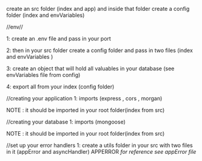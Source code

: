 create an src folder (index and app) and inside that folder create a config folder (index and envVariables)

//env//

1: create an .env file and pass in your port

2: then in your src folder create a config folder and pass in two files (index and envVariables )

3: create an object that will hold all valuables in your database (see envVariables file from config)

4: export all from your index (config folder)

//creating your application
1: imports (express , cors , morgan)

NOTE : it should be imported in your root folder(index from src)

//creating your database
1: imports (mongoose)

NOTE : it should be imported in your root folder(index from src)

//set up your error handlers
1: create a utils folder in your src with two files in it (appError and asyncHandler)
APPERROR
_for reference see appError file_
